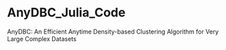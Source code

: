 # AnyDBC_Julia_Code
AnyDBC: An Efficient Anytime Density-based Clustering Algorithm for Very Large Complex Datasets
